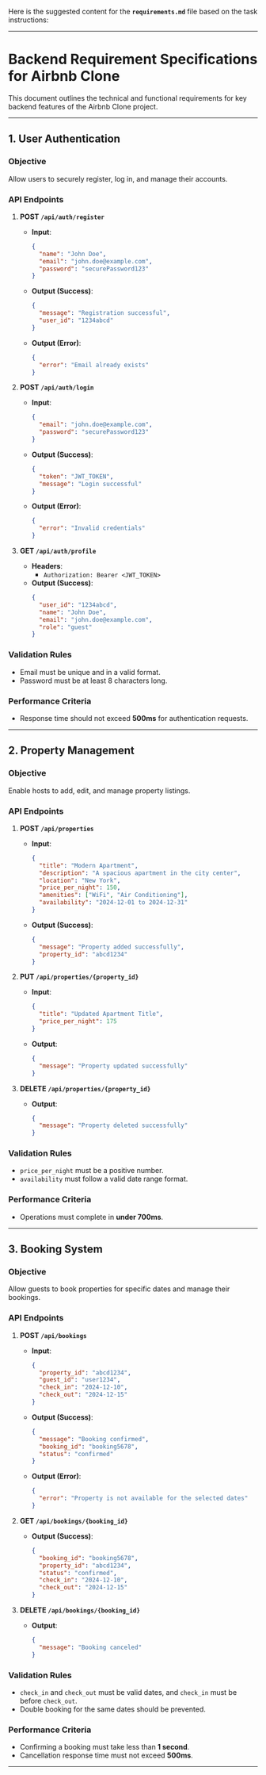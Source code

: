 Here is the suggested content for the **`requirements.md`** file based on the task instructions:

---

# Backend Requirement Specifications for Airbnb Clone

This document outlines the technical and functional requirements for key backend features of the Airbnb Clone project.

---

## 1. User Authentication

### **Objective**
Allow users to securely register, log in, and manage their accounts.

### **API Endpoints**
1. **POST `/api/auth/register`**
   - **Input**:
     ```json
     {
       "name": "John Doe",
       "email": "john.doe@example.com",
       "password": "securePassword123"
     }
     ```
   - **Output (Success)**:
     ```json
     {
       "message": "Registration successful",
       "user_id": "1234abcd"
     }
     ```
   - **Output (Error)**:
     ```json
     {
       "error": "Email already exists"
     }
     ```

2. **POST `/api/auth/login`**
   - **Input**:
     ```json
     {
       "email": "john.doe@example.com",
       "password": "securePassword123"
     }
     ```
   - **Output (Success)**:
     ```json
     {
       "token": "JWT_TOKEN",
       "message": "Login successful"
     }
     ```
   - **Output (Error)**:
     ```json
     {
       "error": "Invalid credentials"
     }
     ```

3. **GET `/api/auth/profile`**
   - **Headers**:
     - `Authorization: Bearer <JWT_TOKEN>`
   - **Output (Success)**:
     ```json
     {
       "user_id": "1234abcd",
       "name": "John Doe",
       "email": "john.doe@example.com",
       "role": "guest"
     }
     ```

### **Validation Rules**
- Email must be unique and in a valid format.
- Password must be at least 8 characters long.

### **Performance Criteria**
- Response time should not exceed **500ms** for authentication requests.

---

## 2. Property Management

### **Objective**
Enable hosts to add, edit, and manage property listings.

### **API Endpoints**
1. **POST `/api/properties`**
   - **Input**:
     ```json
     {
       "title": "Modern Apartment",
       "description": "A spacious apartment in the city center",
       "location": "New York",
       "price_per_night": 150,
       "amenities": ["WiFi", "Air Conditioning"],
       "availability": "2024-12-01 to 2024-12-31"
     }
     ```
   - **Output (Success)**:
     ```json
     {
       "message": "Property added successfully",
       "property_id": "abcd1234"
     }
     ```

2. **PUT `/api/properties/{property_id}`**
   - **Input**:
     ```json
     {
       "title": "Updated Apartment Title",
       "price_per_night": 175
     }
     ```
   - **Output**:
     ```json
     {
       "message": "Property updated successfully"
     }
     ```

3. **DELETE `/api/properties/{property_id}`**
   - **Output**:
     ```json
     {
       "message": "Property deleted successfully"
     }
     ```

### **Validation Rules**
- `price_per_night` must be a positive number.
- `availability` must follow a valid date range format.

### **Performance Criteria**
- Operations must complete in **under 700ms**.

---

## 3. Booking System

### **Objective**
Allow guests to book properties for specific dates and manage their bookings.

### **API Endpoints**
1. **POST `/api/bookings`**
   - **Input**:
     ```json
     {
       "property_id": "abcd1234",
       "guest_id": "user1234",
       "check_in": "2024-12-10",
       "check_out": "2024-12-15"
     }
     ```
   - **Output (Success)**:
     ```json
     {
       "message": "Booking confirmed",
       "booking_id": "booking5678",
       "status": "confirmed"
     }
     ```
   - **Output (Error)**:
     ```json
     {
       "error": "Property is not available for the selected dates"
     }
     ```

2. **GET `/api/bookings/{booking_id}`**
   - **Output (Success)**:
     ```json
     {
       "booking_id": "booking5678",
       "property_id": "abcd1234",
       "status": "confirmed",
       "check_in": "2024-12-10",
       "check_out": "2024-12-15"
     }
     ```

3. **DELETE `/api/bookings/{booking_id}`**
   - **Output**:
     ```json
     {
       "message": "Booking canceled"
     }
     ```

### **Validation Rules**
- `check_in` and `check_out` must be valid dates, and `check_in` must be before `check_out`.
- Double booking for the same dates should be prevented.

### **Performance Criteria**
- Confirming a booking must take less than **1 second**.
- Cancellation response time must not exceed **500ms**.

---
